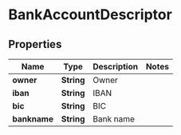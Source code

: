 
# BankAccountDescriptor

## Properties
Name | Type | Description | Notes
------------ | ------------- | ------------- | -------------
**owner** | **String** | Owner | 
**iban** | **String** | IBAN | 
**bic** | **String** | BIC | 
**bankname** | **String** | Bank name | 



